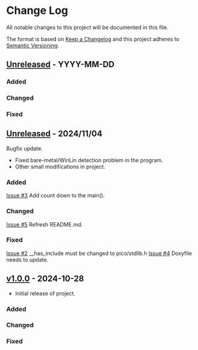 # Change Log
All notable changes to this project will be documented in this file.

The format is based on [Keep a Changelog](http://keepachangelog.com/)
and this project adheres to [Semantic Versioning](http://semver.org/).


## [Unreleased] - YYYY-MM-DD
### Added
### Changed
### Fixed


## [Unreleased] - 2024/11/04
Bugfix update.

- Fixed bare-metal/WinLin detection problem in the program. 
- Other small modifications in project. 

### Added
[Issue #3](https://github.com/suikan4github/linux-windows-raspipico/issues/3) Add count down to the main().  
### Changed
[Issue #5](https://github.com/suikan4github/linux-windows-raspipico/issues/5)  Refresh README.md. 
### Fixed
[Issue #2](https://github.com/suikan4github/linux-windows-raspipico/issues/2) __has_include must be changed to pico/stdlib.h 
[Issue #4](https://github.com/suikan4github/linux-windows-raspipico/issues/4) Doxyfile needs to update. 

## [v1.0.0] - 2024-10-28
- Initial release of project.
### Added
### Changed
### Fixed

[Unreleased]: https://github.com/suikan4github/template_application/compare/v1.0.1...develop
[v1.0.1]: https://github.com/suikan4github/template_application/compare/v1.0.0...v1.0.1
[v1.0.0]: https://github.com/suikan4github/template_application/compare/v0.0.0...v1.0.0
